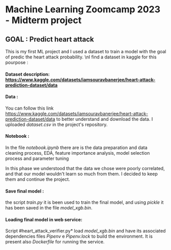 # Machine Learning Zoomcamp 2023 - Midterm project 

## GOAL : Predict heart attack 

This is my first ML project and I used a dataset to train a model with the goal of predic the heart attack probability.
\nI find a dataset in kaggle for this pourpose :

#### Dataset description: https://www.kaggle.com/datasets/iamsouravbanerjee/heart-attack-prediction-dataset/data

#### Data :
You can follow this link <https://www.kaggle.com/datasets/iamsouravbanerjee/heart-attack-prediction-dataset/data> to better understand and download the data.
I uploaded *dataset.csv* in the project's repository.

#### Notebook :
In the file *notebook.ipynb* there are is the data preparation and data cleaning process, 
EDA, feature importance analysis, model selection process and parameter tuning

In this phase we understood that the data we chose were poorly correlated, and that our model wouldn't learn so much from them.
I decided to keep them and continue the project.

#### Save final model :
the script *train.py* it is been used to train the final model, and using *pickle* it has been saved in the file *model_xgb.bin*.


#### Loading final model in web service:
Script #heart_attack_verifier.py* load *model_xgb.bin* and have its associated dependencies files *Pipenv* e *Pipenv.lock* to build the environment.
It is present also *Dockerfile* for running the service.
